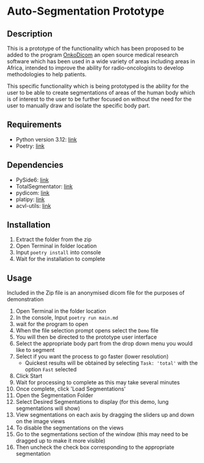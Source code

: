# Auto-Segmentation Prototype

## Description
This is a prototype of the functionality which has been proposed to be added
to the program [OnkoDicom](https://onkodicom.com.au/) an open source medical 
research software which has been used in a wide variety of areas including 
areas in Africa, intended to improve the ability for radio-oncologists to develop 
methodologies to help patients.

This specific functionality which is being prototyped is the ability for the user
to be able to create segmentations of areas of the human body which is of interest
to the user to be further focused on without the need for the user to manually draw 
and isolate the specific body part.

## Requirements
- Python version 3.12: [link](https://www.python.org/)
- Poetry: [link](https://python-poetry.org/)

## Dependencies
- PySide6: [link](https://doc.qt.io/qtforpython-6/)
- TotalSegmentator: [link](https://github.com/wasserth/TotalSegmentator)
- pydicom: [link](https://pydicom.github.io/)
- platipy: [link](https://github.com/pyplati/platipy)
- acvl-utils: [link](https://github.com/MIC-DKFZ/acvl_utils)

## Installation
1. Extract the folder from the zip
2. Open Terminal in folder location
3. Input `poetry install` into console
4. Wait for the installation to complete

## Usage
Included in the Zip file is an anonymised dicom file for the purposes of demonstration
1. Open Terminal in the folder location
2. In the console, Input `poetry run main.md`
3. wait for the program to open
4. When the file selection prompt opens select the `Demo` file
5. You will then be directed to the prototype user interface
6. Select the appropriate body part from the drop down menu you would like to segment
7. Select if you want the process to go faster (lower resolution)
   - Quickest results will be obtained by selecting `Task: 'total'` with the option `Fast` selected
8. Click Start
9. Wait for processing to complete as this may take several minutes
10. Once complete, click 'Load Segmentations'
11. Open the Segmentation Folder
12. Select Desired Segmentations to display (for this demo, lung segmentations will show)
13. View segmentations on each axis by dragging the sliders up and down on the image views
14. To disable the segmentations on the views
15. Go to the segmentations section of the window (this may need to be dragged up to make it more visible)
16. Then uncheck the check box corresponding to the appropriate segmentation
